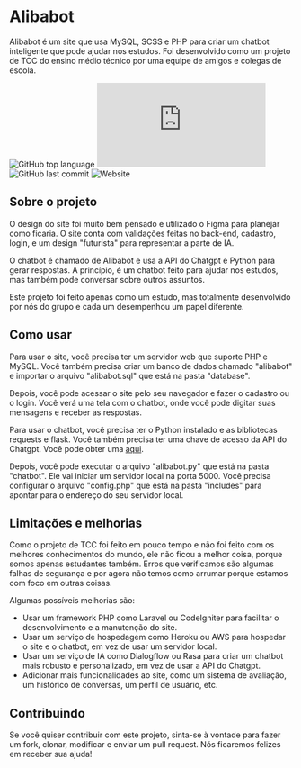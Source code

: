 # Alibabot

Alibabot é um site que usa MySQL, SCSS e PHP para criar um chatbot inteligente que pode ajudar nos estudos. Foi desenvolvido como um projeto de TCC do ensino médio técnico por uma equipe de amigos e colegas de escola.

![GitHub top language](https://github.com/alexandresanlim/Badges4-README.md-Profile)
![GitHub repo size](https://github.com/Naereen/badges/blob/master/README.md)
![GitHub last commit](https://docs.github.com/en/actions/monitoring-and-troubleshooting-workflows/adding-a-workflow-status-badge)
![Website](https://ileriayo.github.io/markdown-badges/)

## Sobre o projeto

O design do site foi muito bem pensado e utilizado o Figma para planejar como ficaria. O site conta com validações feitas no back-end, cadastro, login, e um design "futurista" para representar a parte de IA.

O chatbot é chamado de Alibabot e usa a API do Chatgpt e Python para gerar respostas. A princípio, é um chatbot feito para ajudar nos estudos, mas também pode conversar sobre outros assuntos.

Este projeto foi feito apenas como um estudo, mas totalmente desenvolvido por nós do grupo e cada um desempenhou um papel diferente.

## Como usar

Para usar o site, você precisa ter um servidor web que suporte PHP e MySQL. Você também precisa criar um banco de dados chamado "alibabot" e importar o arquivo "alibabot.sql" que está na pasta "database".

Depois, você pode acessar o site pelo seu navegador e fazer o cadastro ou o login. Você verá uma tela com o chatbot, onde você pode digitar suas mensagens e receber as respostas.

Para usar o chatbot, você precisa ter o Python instalado e as bibliotecas requests e flask. Você também precisa ter uma chave de acesso da API do Chatgpt. Você pode obter uma [aqui](https://img.shields.io/badge/Codecov-F01F7A?style=for-the-badge&logo=Codecov&logoColor=white).

Depois, você pode executar o arquivo "alibabot.py" que está na pasta "chatbot". Ele vai iniciar um servidor local na porta 5000. Você precisa configurar o arquivo "config.php" que está na pasta "includes" para apontar para o endereço do seu servidor local.

## Limitações e melhorias

Como o projeto de TCC foi feito em pouco tempo e não foi feito com os melhores conhecimentos do mundo, ele não ficou a melhor coisa, porque somos apenas estudantes também. Erros que verificamos são algumas falhas de segurança e por agora não temos como arrumar porque estamos com foco em outras coisas.

Algumas possíveis melhorias são:

- Usar um framework PHP como Laravel ou CodeIgniter para facilitar o desenvolvimento e a manutenção do site.
- Usar um serviço de hospedagem como Heroku ou AWS para hospedar o site e o chatbot, em vez de usar um servidor local.
- Usar um serviço de IA como Dialogflow ou Rasa para criar um chatbot mais robusto e personalizado, em vez de usar a API do Chatgpt.
- Adicionar mais funcionalidades ao site, como um sistema de avaliação, um histórico de conversas, um perfil de usuário, etc.

## Contribuindo

Se você quiser contribuir com este projeto, sinta-se à vontade para fazer um fork, clonar, modificar e enviar um pull request. Nós ficaremos felizes em receber sua ajuda!

